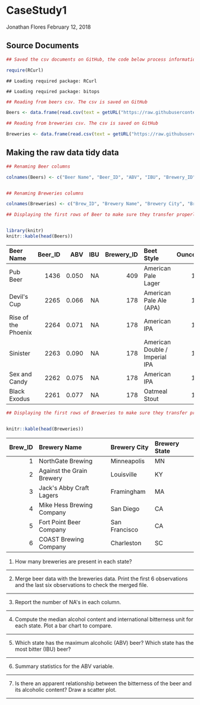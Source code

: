 CaseStudy1
================
Jonathan Flores
February 12, 2018

Source Documents
----------------

``` r
## Saved the csv documents on GitHub, the code below process information from GitHub instead of our local computers.

require(RCurl)
```

    ## Loading required package: RCurl

    ## Loading required package: bitops

``` r
## Reading from beers csv. The csv is saved on GitHub

Beers <- data.frame(read.csv(text = getURL("https://raw.githubusercontent.com/jfzjonathan/casestudy1/master/Beers.csv"),header = TRUE,sep=","))

## Reading from breweries csv. The csv is saved on GitHub

Breweries <- data.frame(read.csv(text = getURL("https://raw.githubusercontent.com/jfzjonathan/casestudy1/master/Breweries.csv"),header = TRUE,sep=","))
```

Making the raw data tidy data
-----------------------------

``` r
## Renaming Beer columns

colnames(Beers) <- c("Beer Name", "Beer_ID", "ABV", "IBU", "Brewery_ID","Beet Style", "Ounces")


## Renaming Breweries columns

colnames(Breweries) <- c("Brew_ID", "Brewery Name", "Brewery City", "Brewery State")
```

``` r
## Displaying the first rows of Beer to make sure they transfer properly


library(knitr)
knitr::kable(head(Beers))
```

| Beer Name           |  Beer\_ID|    ABV|  IBU|  Brewery\_ID| Beet Style                     |  Ounces|
|:--------------------|---------:|------:|----:|------------:|:-------------------------------|-------:|
| Pub Beer            |      1436|  0.050|   NA|          409| American Pale Lager            |      12|
| Devil's Cup         |      2265|  0.066|   NA|          178| American Pale Ale (APA)        |      12|
| Rise of the Phoenix |      2264|  0.071|   NA|          178| American IPA                   |      12|
| Sinister            |      2263|  0.090|   NA|          178| American Double / Imperial IPA |      12|
| Sex and Candy       |      2262|  0.075|   NA|          178| American IPA                   |      12|
| Black Exodus        |      2261|  0.077|   NA|          178| Oatmeal Stout                  |      12|

``` r
## Displaying the first rows of Breweries to make sure they transfer properly


knitr::kable(head(Breweries))
```

|  Brew\_ID| Brewery Name              | Brewery City  | Brewery State |
|---------:|:--------------------------|:--------------|:--------------|
|         1| NorthGate Brewing         | Minneapolis   | MN            |
|         2| Against the Grain Brewery | Louisville    | KY            |
|         3| Jack's Abby Craft Lagers  | Framingham    | MA            |
|         4| Mike Hess Brewing Company | San Diego     | CA            |
|         5| Fort Point Beer Company   | San Francisco | CA            |
|         6| COAST Brewing Company     | Charleston    | SC            |

1. How many breweries are present in each state?
------------------------------------------------

2. Merge beer data with the breweries data. Print the first 6 observations and the last six observations to check the merged file.
----------------------------------------------------------------------------------------------------------------------------------

3. Report the number of NA's in each column.
--------------------------------------------

4. Compute the median alcohol content and international bitterness unit for each state. Plot a bar chart to compare.
--------------------------------------------------------------------------------------------------------------------

5. Which state has the maximum alcoholic (ABV) beer? Which state has the most bitter (IBU) beer?
------------------------------------------------------------------------------------------------

6. Summary statistics for the ABV variable.
-------------------------------------------

7. Is there an apparent relationship between the bitterness of the beer and its alcoholic content? Draw a scatter plot.
-----------------------------------------------------------------------------------------------------------------------
